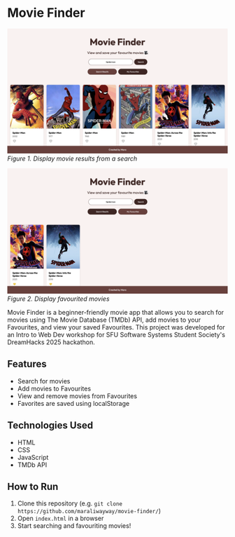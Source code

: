# Movie Finder 
![Search Results](images/sort.png)
*Figure 1. Display movie results from a search*

![Favourites](images/favorite.png)
*Figure 2. Display favourited movies*

Movie Finder is a beginner-friendly movie app that allows you to search for movies using The Movie Database (TMDb) API, add movies to your Favourites, and view your saved Favourites. This project was developed for an Intro to Web Dev workshop for SFU Software Systems Student Society's DreamHacks 2025 hackathon. 

## Features
- Search for movies
- Add movies to Favourites
- View and remove movies from Favourites 
- Favorites are saved using localStorage

## Technologies Used
- HTML
- CSS
- JavaScript 
- TMDb API

## How to Run
1. Clone this repository (e.g. `git clone https://github.com/maraliwayway/movie-finder/`)
2. Open `index.html` in a browser
3. Start searching and favouriting movies!
